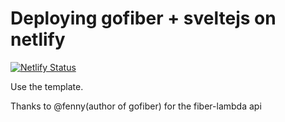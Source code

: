 # Deploying gofiber + sveltejs on netlify

[![Netlify Status](https://api.netlify.com/api/v1/badges/f45d518a-e827-4373-9a89-53fd17879414/deploy-status)](https://app.netlify.com/sites/gofiber-svelte/deploys)

Use the template. 

Thanks to @fenny(author of gofiber) for the fiber-lambda api